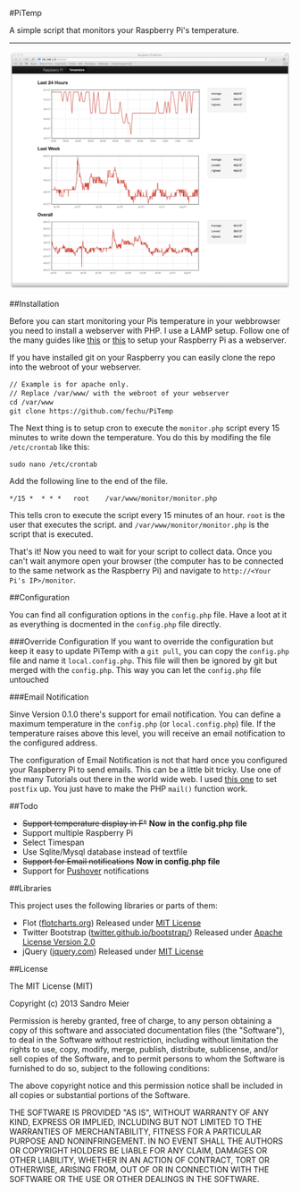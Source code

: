 #PiTemp

A simple script that monitors your Raspberry Pi's temperature.

----

![Example Photo](img/Example.png)

##Installation

Before you can start monitoring your Pis temperature in your webbrowser you need to install a webserver with PHP. I use a LAMP setup. Follow one of the many guides like [this](http://www.dingleberrypi.com/2012/09/tutorial-install-apache-php-and-mysql-on-raspberry-pi/) or [this](http://www.wikihow.com/Make-a-Raspberry-Pi-Web-Server) to setup your Raspberry Pi as a webserver. 

If you have installed git on your Raspberry you can easily clone the repo into the webroot of your webserver. 

	// Example is for apache only. 
	// Replace /var/www/ with the webroot of your webserver
	cd /var/www
	git clone https://github.com/fechu/PiTemp
	
The Next thing is to setup cron to execute the `monitor.php` script every 15 minutes to write down the temperature. You do this by modifing the file `/etc/crontab` like this:

	sudo nano /etc/crontab

Add the following line to the end of the file.

	*/15 *  * * *   root    /var/www/monitor/monitor.php
	
This tells cron to execute the script every 15 minutes of an hour. `root` is the user that executes the script. and `/var/www/monitor/monitor.php` is the script that is executed.

That's it! Now you need to wait for your script to collect data. Once you can't wait anymore open your browser (the computer has to be connected to the same network as the Raspberry Pi) and navigate to `http://<Your Pi's IP>/monitor`.

##Configuration

You can find all configuration options in the `config.php` file. Have a loot at it as everything is docmented in the `config.php` file directly. 

###Override Configuration
If you want to override the configuration but keep it easy to update PiTemp with a `git pull`, you can copy the `config.php` file and name it `local.config.php`. This file will then be ignored by git but merged with the `config.php`. This way you can let the `config.php` file untouched

###Email Notification

Sinve Version 0.1.0 there's support for email notification. You can define a maximum temperature in the `config.php` (or `local.config.php`) file. If the temperature raises above this level, you will receive an email notification to the configured address.

The configuration of Email Notification is not that hard once you configured your Raspberry Pi to send emails. This can be a little bit tricky. Use one of the many Tutorials out there in the world wide web. I used [this one](http://www.dingleberrypi.com/2012/09/tutorial-install-postfix-to-allow-outgoing-email-on-raspberry-pi/) to set `postfix` up. You just have to make the PHP `mail()` function work.


##Todo

- ~~Support temperature display in F&deg;~~   **Now in the config.php file**
- Support multiple Raspberry Pi
- Select Timespan
- Use Sqlite/Mysql database instead of textfile
- ~~Support for Email notifications~~ **Now in config.php file**
- Support for [Pushover](https://pushover.net) notifications

##Libraries

This project uses the following libraries or parts of them:

- Flot ([flotcharts.org](https://www.flotcharts.org)) Released under [MIT License](http://opensource.org/licenses/MIT)
- Twitter Bootstrap ([twitter.github.io/bootstrap/](https://twitter.github.io/bootstrap)) Released under [Apache License Version 2.0](http://www.apache.org/licenses/LICENSE-2.0)
- jQuery ([jquery.com](http://jquery.com)) Released under [MIT License](http://opensource.org/licenses/MIT)


##License

The MIT License (MIT)

Copyright (c) 2013 Sandro Meier

Permission is hereby granted, free of charge, to any person obtaining a copy
of this software and associated documentation files (the "Software"), to deal
in the Software without restriction, including without limitation the rights
to use, copy, modify, merge, publish, distribute, sublicense, and/or sell
copies of the Software, and to permit persons to whom the Software is
furnished to do so, subject to the following conditions:

The above copyright notice and this permission notice shall be included in
all copies or substantial portions of the Software.

THE SOFTWARE IS PROVIDED "AS IS", WITHOUT WARRANTY OF ANY KIND, EXPRESS OR
IMPLIED, INCLUDING BUT NOT LIMITED TO THE WARRANTIES OF MERCHANTABILITY,
FITNESS FOR A PARTICULAR PURPOSE AND NONINFRINGEMENT. IN NO EVENT SHALL THE
AUTHORS OR COPYRIGHT HOLDERS BE LIABLE FOR ANY CLAIM, DAMAGES OR OTHER
LIABILITY, WHETHER IN AN ACTION OF CONTRACT, TORT OR OTHERWISE, ARISING FROM,
OUT OF OR IN CONNECTION WITH THE SOFTWARE OR THE USE OR OTHER DEALINGS IN
THE SOFTWARE.
